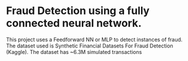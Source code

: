 # Fraud Detection using a fully connected neural network.
This project uses a Feedforward NN or MLP to detect instances of fraud. The dataset used is Synthetic Financial Datasets For Fraud Detection (Kaggle). The dataset has ~6.3M simulated transactions